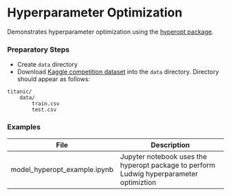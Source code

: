# Hyperparameter Optimization

Demonstrates hyperparameter optimization using the [hyperopt package](https://github.com/hyperopt/hyperopt).

### Preparatory Steps
* Create `data` directory
* Download [Kaggle competition dataset](https://www.kaggle.com/c/titanic/data) into the `data` directory.  Directory should
appear as follows:
```
titanic/
    data/
        train.csv
        test.csv
```

### Examples
|File|Description|
|----|-----------|
|model_hyperopt_example.ipynb|Jupyter notebook uses the hyperopt package to perform Ludwig hyperparameter optimiztion| 
